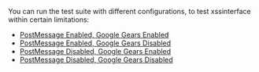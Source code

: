 You can run the test suite with different configurations, to test xssinterface within certain limitations:

  * [PostMessage Enabled, Google Gears Enabled](http://www.avantaxx.de/xssinterface/examples/test/?enableGoogleGears=1&enablePostMessage=1&otherDomain=www.avantaxx.net)
  * [PostMessage Enabled, Google Gears Disabled](http://www.avantaxx.de/xssinterface/examples/test/?enableGoogleGears=0&enablePostMessage=1&otherDomain=www.avantaxx.net)
  * [PostMessage Disabled, Google Gears Enabled](http://www.avantaxx.de/xssinterface/examples/test/?enableGoogleGears=1&enablePostMessage=0&otherDomain=www.avantaxx.net)
  * [PostMessage Disabled, Google Gears Disabled](http://www.avantaxx.de/xssinterface/examples/test/?enableGoogleGears=0&enablePostMessage=0&otherDomain=www.avantaxx.net)